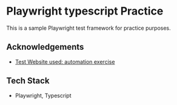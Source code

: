 # Playwright typescript Practice

This is a sample Playwright test framework for practice purposes.

## Acknowledgements

- [Test Website used: automation exercise](https://www.automationexercise.com/)

## Tech Stack

- Playwright, Typescript
